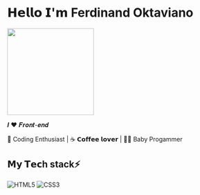 # 𝗛𝗲𝗹𝗹𝗼 𝗜'𝗺 Ferdinand Oktaviano

<img align='center' src='hello-madagascar-penguin-7pernnlu5b6aad3y  .gif' width='200"'>


𝑰 ❤️ 𝑭𝒓𝒐𝒏𝒕-𝒆𝒏𝒅 

🖖 Coding Enthusiast | ☕️ 𝗖𝗼𝗳𝗳𝗲𝗲 𝗹𝗼𝘃𝗲𝗿 | 👶🏻 Baby Progammer


## 𝗠𝘆 𝗧𝗲𝗰h stack⚡

![HTML5](https://img.shields.io/badge/-HTML5-%23E44D27?style=flat-square&logo=html5&logoColor=ffffff)
![CSS3](https://img.shields.io/badge/-CSS3-%231572B6?style=flat-square&logo=css3)

